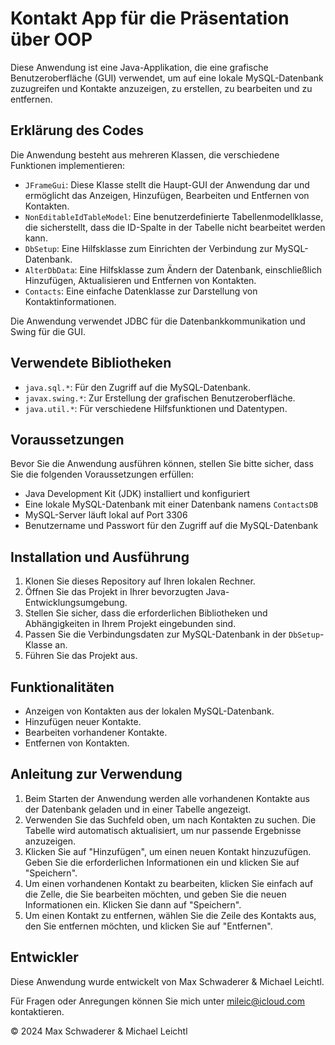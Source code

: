 # Kontakt App für die Präsentation über OOP

Diese Anwendung ist eine Java-Applikation, die eine grafische Benutzeroberfläche (GUI) verwendet, um auf eine lokale MySQL-Datenbank zuzugreifen und Kontakte anzuzeigen, zu erstellen, zu bearbeiten und zu entfernen.

## Erklärung des Codes

Die Anwendung besteht aus mehreren Klassen, die verschiedene Funktionen implementieren:

- `JFrameGui`: Diese Klasse stellt die Haupt-GUI der Anwendung dar und ermöglicht das Anzeigen, Hinzufügen, Bearbeiten und Entfernen von Kontakten.
- `NonEditableIdTableModel`: Eine benutzerdefinierte Tabellenmodellklasse, die sicherstellt, dass die ID-Spalte in der Tabelle nicht bearbeitet werden kann.
- `DbSetup`: Eine Hilfsklasse zum Einrichten der Verbindung zur MySQL-Datenbank.
- `AlterDbData`: Eine Hilfsklasse zum Ändern der Datenbank, einschließlich Hinzufügen, Aktualisieren und Entfernen von Kontakten.
- `Contacts`: Eine einfache Datenklasse zur Darstellung von Kontaktinformationen.

Die Anwendung verwendet JDBC für die Datenbankkommunikation und Swing für die GUI.

## Verwendete Bibliotheken

- `java.sql.*`: Für den Zugriff auf die MySQL-Datenbank.
- `javax.swing.*`: Zur Erstellung der grafischen Benutzeroberfläche.
- `java.util.*`: Für verschiedene Hilfsfunktionen und Datentypen.

## Voraussetzungen

Bevor Sie die Anwendung ausführen können, stellen Sie bitte sicher, dass Sie die folgenden Voraussetzungen erfüllen:

- Java Development Kit (JDK) installiert und konfiguriert
- Eine lokale MySQL-Datenbank mit einer Datenbank namens `ContactsDB`
- MySQL-Server läuft lokal auf Port 3306
- Benutzername und Passwort für den Zugriff auf die MySQL-Datenbank

## Installation und Ausführung

1. Klonen Sie dieses Repository auf Ihren lokalen Rechner.
2. Öffnen Sie das Projekt in Ihrer bevorzugten Java-Entwicklungsumgebung.
3. Stellen Sie sicher, dass die erforderlichen Bibliotheken und Abhängigkeiten in Ihrem Projekt eingebunden sind.
4. Passen Sie die Verbindungsdaten zur MySQL-Datenbank in der `DbSetup`-Klasse an.
5. Führen Sie das Projekt aus.

## Funktionalitäten

- Anzeigen von Kontakten aus der lokalen MySQL-Datenbank.
- Hinzufügen neuer Kontakte.
- Bearbeiten vorhandener Kontakte.
- Entfernen von Kontakten.

## Anleitung zur Verwendung

1. Beim Starten der Anwendung werden alle vorhandenen Kontakte aus der Datenbank geladen und in einer Tabelle angezeigt.
2. Verwenden Sie das Suchfeld oben, um nach Kontakten zu suchen. Die Tabelle wird automatisch aktualisiert, um nur passende Ergebnisse anzuzeigen.
3. Klicken Sie auf "Hinzufügen", um einen neuen Kontakt hinzuzufügen. Geben Sie die erforderlichen Informationen ein und klicken Sie auf "Speichern".
4. Um einen vorhandenen Kontakt zu bearbeiten, klicken Sie einfach auf die Zelle, die Sie bearbeiten möchten, und geben Sie die neuen Informationen ein. Klicken Sie dann auf "Speichern".
5. Um einen Kontakt zu entfernen, wählen Sie die Zeile des Kontakts aus, den Sie entfernen möchten, und klicken Sie auf "Entfernen".

## Entwickler

Diese Anwendung wurde entwickelt von Max Schwaderer & Michael Leichtl.

Für Fragen oder Anregungen können Sie mich unter mileic@icloud.com kontaktieren.

© 2024 Max Schwaderer & Michael Leichtl
